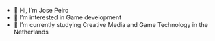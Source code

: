 - 👋 Hi, I’m Jose Peiro
- 👀 I’m interested in Game development
- 🌱 I’m currently studying Creative Media and Game Technology in the Netherlands
